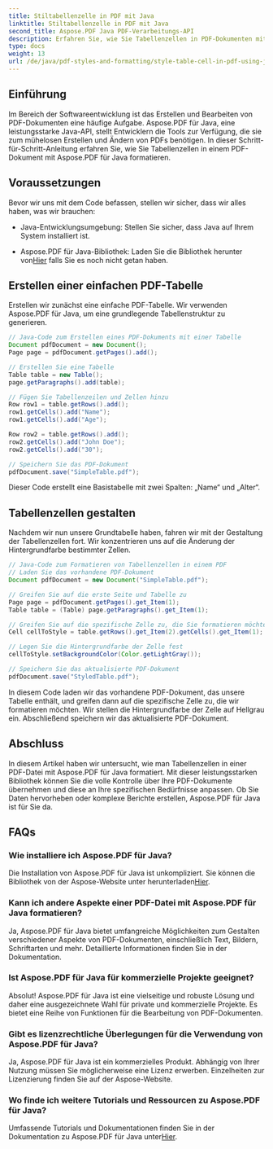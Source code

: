 ```yaml
---
title: Stiltabellenzelle in PDF mit Java
linktitle: Stiltabellenzelle in PDF mit Java
second_title: Aspose.PDF Java PDF-Verarbeitungs-API
description: Erfahren Sie, wie Sie Tabellenzellen in PDF-Dokumenten mit Aspose.PDF für Java formatieren. Erweitern Sie Ihre Java-Anwendungen mit dieser Schritt-für-Schritt-Anleitung zur PDF-Anpassung.
type: docs
weight: 13
url: /de/java/pdf-styles-and-formatting/style-table-cell-in-pdf-using-java/
---
```


## Einführung

Im Bereich der Softwareentwicklung ist das Erstellen und Bearbeiten von PDF-Dokumenten eine häufige Aufgabe. Aspose.PDF für Java, eine leistungsstarke Java-API, stellt Entwicklern die Tools zur Verfügung, die sie zum mühelosen Erstellen und Ändern von PDFs benötigen. In dieser Schritt-für-Schritt-Anleitung erfahren Sie, wie Sie Tabellenzellen in einem PDF-Dokument mit Aspose.PDF für Java formatieren.

## Voraussetzungen

Bevor wir uns mit dem Code befassen, stellen wir sicher, dass wir alles haben, was wir brauchen:

- Java-Entwicklungsumgebung: Stellen Sie sicher, dass Java auf Ihrem System installiert ist.

-  Aspose.PDF für Java-Bibliothek: Laden Sie die Bibliothek herunter von[Hier](https://releases.aspose.com/pdf/java/) falls Sie es noch nicht getan haben.

## Erstellen einer einfachen PDF-Tabelle

Erstellen wir zunächst eine einfache PDF-Tabelle. Wir verwenden Aspose.PDF für Java, um eine grundlegende Tabellenstruktur zu generieren.

```java
// Java-Code zum Erstellen eines PDF-Dokuments mit einer Tabelle
Document pdfDocument = new Document();
Page page = pdfDocument.getPages().add();

// Erstellen Sie eine Tabelle
Table table = new Table();
page.getParagraphs().add(table);

// Fügen Sie Tabellenzeilen und Zellen hinzu
Row row1 = table.getRows().add();
row1.getCells().add("Name");
row1.getCells().add("Age");

Row row2 = table.getRows().add();
row2.getCells().add("John Doe");
row2.getCells().add("30");

// Speichern Sie das PDF-Dokument
pdfDocument.save("SimpleTable.pdf");
```

Dieser Code erstellt eine Basistabelle mit zwei Spalten: „Name“ und „Alter“.

## Tabellenzellen gestalten

Nachdem wir nun unsere Grundtabelle haben, fahren wir mit der Gestaltung der Tabellenzellen fort. Wir konzentrieren uns auf die Änderung der Hintergrundfarbe bestimmter Zellen.

```java
// Java-Code zum Formatieren von Tabellenzellen in einem PDF
// Laden Sie das vorhandene PDF-Dokument
Document pdfDocument = new Document("SimpleTable.pdf");

// Greifen Sie auf die erste Seite und Tabelle zu
Page page = pdfDocument.getPages().get_Item(1);
Table table = (Table) page.getParagraphs().get_Item(1);

// Greifen Sie auf die spezifische Zelle zu, die Sie formatieren möchten (z. B. „John Doe“).
Cell cellToStyle = table.getRows().get_Item(2).getCells().get_Item(1);

// Legen Sie die Hintergrundfarbe der Zelle fest
cellToStyle.setBackgroundColor(Color.getLightGray());

// Speichern Sie das aktualisierte PDF-Dokument
pdfDocument.save("StyledTable.pdf");
```

In diesem Code laden wir das vorhandene PDF-Dokument, das unsere Tabelle enthält, und greifen dann auf die spezifische Zelle zu, die wir formatieren möchten. Wir stellen die Hintergrundfarbe der Zelle auf Hellgrau ein. Abschließend speichern wir das aktualisierte PDF-Dokument.

## Abschluss

In diesem Artikel haben wir untersucht, wie man Tabellenzellen in einer PDF-Datei mit Aspose.PDF für Java formatiert. Mit dieser leistungsstarken Bibliothek können Sie die volle Kontrolle über Ihre PDF-Dokumente übernehmen und diese an Ihre spezifischen Bedürfnisse anpassen. Ob Sie Daten hervorheben oder komplexe Berichte erstellen, Aspose.PDF für Java ist für Sie da.

## FAQs

### Wie installiere ich Aspose.PDF für Java?

Die Installation von Aspose.PDF für Java ist unkompliziert. Sie können die Bibliothek von der Aspose-Website unter herunterladen[Hier](https://releases.aspose.com/pdf/java/).

### Kann ich andere Aspekte einer PDF-Datei mit Aspose.PDF für Java formatieren?

Ja, Aspose.PDF für Java bietet umfangreiche Möglichkeiten zum Gestalten verschiedener Aspekte von PDF-Dokumenten, einschließlich Text, Bildern, Schriftarten und mehr. Detaillierte Informationen finden Sie in der Dokumentation.

### Ist Aspose.PDF für Java für kommerzielle Projekte geeignet?

Absolut! Aspose.PDF für Java ist eine vielseitige und robuste Lösung und daher eine ausgezeichnete Wahl für private und kommerzielle Projekte. Es bietet eine Reihe von Funktionen für die Bearbeitung von PDF-Dokumenten.

### Gibt es lizenzrechtliche Überlegungen für die Verwendung von Aspose.PDF für Java?

Ja, Aspose.PDF für Java ist ein kommerzielles Produkt. Abhängig von Ihrer Nutzung müssen Sie möglicherweise eine Lizenz erwerben. Einzelheiten zur Lizenzierung finden Sie auf der Aspose-Website.

### Wo finde ich weitere Tutorials und Ressourcen zu Aspose.PDF für Java?

 Umfassende Tutorials und Dokumentationen finden Sie in der Dokumentation zu Aspose.PDF für Java unter[Hier](https://reference.aspose.com/pdf/java/).